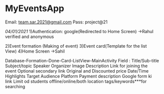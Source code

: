 # MyEventsApp

Email: team.sar.2021@gmail.com
Pass: project@21

*04/01/2021*
1)Authentication: google(Redirected to Home Screen) ->Rahul
        verified and anonymous
 
2)Event formation (Making of event)
3)Event card(Template for the list View)
4)Home Screen ->Sahil

Database-Formation-Done-Card-ListView-MainActivity
Field : Title/Sub-title
          Subject/topic
          Speaker
          Organizer
          Image
          Description
          Link for joining the event
          Optional secondary link
          Original and Discounted price
          Date/Time
          Highlights
          Target Audience
          Platform
          Payment description
          Google form ki link
          Limit od students
          offline/online/both
          location
          tags/keywords***for searching